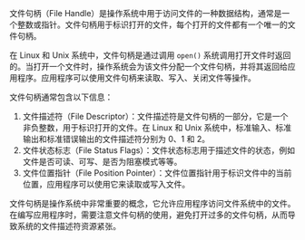 文件句柄（File Handle）是操作系统中用于访问文件的一种数据结构，通常是一个整数或指针。文件句柄用于标识打开的文件，每个打开的文件都有一个唯一的文件句柄。

在 Linux 和 Unix 系统中，文件句柄是通过调用 `open()` 系统调用打开文件时返回的。当打开一个文件时，操作系统会为该文件分配一个文件句柄，并将其返回给应用程序。应用程序可以使用文件句柄来读取、写入、关闭文件等操作。

文件句柄通常包含以下信息：

1.  文件描述符（File Descriptor）：文件描述符是文件句柄的一部分，它是一个非负整数，用于标识打开的文件。在 Linux 和 Unix 系统中，标准输入、标准输出和标准错误输出的文件描述符分别为 0、1 和 2。  
2.  文件状态标志（File Status Flags）：文件状态标志用于描述文件的状态，例如文件是否可读、可写、是否为阻塞模式等等。  
3.  文件位置指针（File Position Pointer）：文件位置指针用于标识文件中的当前位置，应用程序可以使用它来读取或写入文件。  

文件句柄是操作系统中非常重要的概念，它允许应用程序访问文件系统中的文件。在编写应用程序时，需要注意文件句柄的使用，避免打开过多的文件句柄，从而导致系统的文件描述符资源紧张。